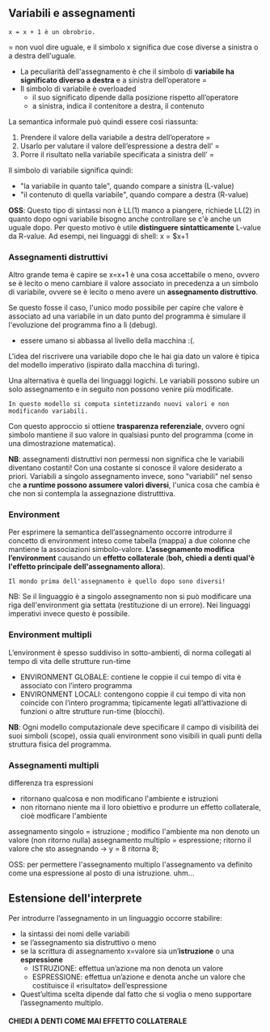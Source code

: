## Variabili e assegnamenti

    x = x + 1 è un obrobrio. 

= non vuol dire uguale, e il simbolo x significa due cose diverse a sinistra o a destra dell'uguale.

- La peculiarità dell'assegnamento è che il simbolo di __variabile ha significato diverso a destra__ e a sinistra dell’operatore =
- Il simbolo di variabile è overloaded
    - il suo significato dipende dalla posizione rispetto all’operatore
    - a sinistra, indica il contenitore a destra, il contenuto

La semantica informale può quindi essere così riassunta:
1. Prendere il valore della variabile a destra dell’operatore =
2. Usarlo per valutare il valore dell’espressione a destra dell’ =
3. Porre il risultato nella variabile specificata a sinistra dell’ =

Il simbolo di variabile significa quindi:
- "la variabile in quanto tale", quando compare a sinistra (L-value)
- "il contenuto di quella variabile", quando compare a destra (R-value)

__OSS__: Questo tipo di sintassi non è LL(1) manco a piangere, richiede LL(2) in quanto dopo ogni variabile bisogno anche controllare se c'è anche un uguale dopo. Per questo motivo è utile __distinguere sintatticamente__ L-value da R-value. Ad esempi, nei linguaggi di shell: x = $x+1

### Assegnamenti distruttivi
Altro grande tema è capire se x=x+1 è una cosa accettabile o meno, ovvero se è lecito o meno cambiare il valore associato in precedenza a un simbolo di variabile, ovvere se è lecito o meno avere un __assegnamento distruttivo__. 

Se questo fosse il caso, l'unico modo possibile per capire che valore è associato ad una variabile in un dato punto del programma è simulare il l'evoluzione del programma fino a lì (debug).
- essere umano si abbassa al livello della macchina :(.

L'idea del riscrivere una variabile dopo che le hai gia dato un valore è tipica del modello imperativo (ispirato dalla macchina di turing).

Una alternativa è quella dei linguaggi logichi. Le variabili possono subire un solo assegnamento e in seguito non possono venire più modificate.

    In questo modello si computa sintetizzando nuovi valori e non modificando variabili.

Con questo approccio si ottiene __trasparenza referenziale__, ovvero ogni simbolo mantiene il suo valore in qualsiasi punto del programma (come in una dimostrazione matematica).

__NB__: assegnamenti distruttivi non permessi non significa che le variabili diventano costanti! Con una costante si conosce il valore desiderato a priori. Variabili a singolo assegnamento invece, sono "variabili" nel senso che __a runtime possono assumere valori diversi__, l'unica cosa che cambia è che non si contempla la assegnazione distrutttiva. 

### Environment
Per esprimere la semantica dell’assegnamento occorre introdurre il concetto di environment inteso come tabella (mappa) a due colonne che mantiene la associazioni simbolo-valore. __L’assegnamento modifica l’environment__ causando un __effetto collaterale__ (__boh, chiedi a denti qual'è l'effetto principale dell'assegnamento allora__).

    Il mondo prima dell'assegnamento è quello dopo sono diversi!

NB: Se il linguaggio è a singolo assegnamento non si può modificare una riga dell'environment gia settata (restituzione di un errore). Nei linguaggi imperativi invece questo è possibile. 

### Environment multipli
L’environment è spesso suddiviso in sotto-ambienti, di norma collegati al tempo di vita delle strutture run-time
- ENVIRONMENT GLOBALE: contiene le coppie il cui tempo di vita è associato con l’intero programma
- ENVIRONMENT LOCALI: contengono coppie il cui tempo di vita non coincide con l’intero programma; tipicamente legati all’attivazione di funzioni o altre strutture run-time (blocchi).

__NB__: Ogni modello computazionale deve specificare il campo di visibilità dei suoi simboli (scope), ossia quali environment sono visibili in quali punti della struttura fisica del programma.

### Assegnamenti multipli
differenza tra espressioni
- ritornano qualcosa e non modificano l'ambiente
e istruzioni
- non ritornano niente ma il loro obiettivo e produrre un effetto collaterale, cioè modficare l'ambiente

assegnamento singolo = istruzione ; modifico l'ambiente ma non denoto un valore (non ritorno nulla)
assegnamento multiplo = espressione; ritorno il valore che sto assegnando -> y = 8 ritorna 8;

OSS: per permettere l'assegnamento multiplo l'assegnamento va definito come una espressione al posto di una istruzione. uhm...

## Estensione dell'interprete
Per introdurre l’assegnamento in un linguaggio occorre stabilire:
- la sintassi dei nomi delle variabili
- se l’assegnamento sia distruttivo o meno
- se la scrittura di assegnamento x=valore sia un’__istruzione__ o una __espressione__
    - ISTRUZIONE: effettua un’azione ma non denota un valore
    - ESPRESSIONE: effettua un’azione e denota anche un valore che costituisce il «risultato» dell’espressione
- Quest’ultima scelta dipende dal fatto che si voglia o meno supportare l’assegnamento multiplo.




#### CHIEDI A DENTI COME MAI EFFETTO COLLATERALE